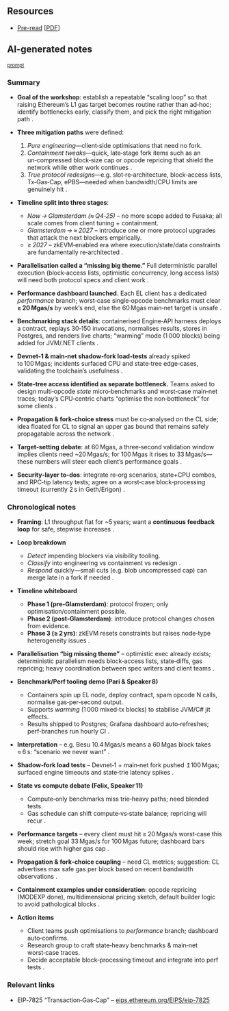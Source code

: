 ## Resources

- [Pre-read](https://ethereum-magicians.org/t/eip-7938-exponential-gas-limit-increase-via-default-client-voting-behavior/23884/13) [[PDF](Slides-notes/09-Jun-ethereum-scaling-planning-preread.pdf)]

## AI-generated notes

<sup>[prompt](Slides-notes/AI-info.md)</sup>

### Summary

* **Goal of the workshop**: establish a repeatable “scaling loop” so that raising Ethereum’s L1 gas target becomes routine rather than ad‑hoc; identify bottlenecks early, classify them, and pick the right mitigation path .
* **Three mitigation paths** were defined:

  1. *Pure engineering*—client‑side optimisations that need no fork.
  2. *Containment tweaks*—quick, late‑stage fork items such as an un‑compressed block‑size cap or opcode repricing that shield the network while other work continues .
  3. *True protocol redesigns*—e.g. slot‑re‑architecture, block‑access lists, Tx‑Gas‑Cap, ePBS—needed when bandwidth/CPU limits are genuinely hit .
* **Timeline split into three stages**:

  * *Now → Glamsterdam (≈ Q4‑25)* – no more scope added to Fusaka; all scale comes from client tuning + containment.
  * *Glamsterdam → ≈ 2027* – introduce one or more protocol upgrades that attack the next blockers empirically.
  * *≥ 2027* – zkEVM‑enabled era where execution/state/data constraints are fundamentally re‑architected .
* **Parallelisation called a “missing big theme.”** Full deterministic parallel execution (block‑access lists, optimistic concurrency, long access lists) will need both protocol specs and client work .
* **Performance dashboard launched.** Each EL client has a dedicated *performance* branch; worst‑case single‑opcode benchmarks must clear **≥ 20 Mgas/s** by week’s end, else the 60 Mgas main‑net target is unsafe .
* **Benchmarking stack details**: containerised Engine‑API harness deploys a contract, replays 30‑150 invocations, normalises results, stores in Postgres, and renders live charts; “warming” mode (1 000 blocks) being added for JVM/.NET clients .
* **Devnet‑1 & main‑net shadow‑fork load‑tests** already spiked to 100 Mgas; incidents surfaced CPU and state‑tree edge‑cases, validating the toolchain’s usefulness .
* **State‑tree access identified as separate bottleneck.** Teams asked to design multi‑opcode *state* micro‑benchmarks and worst‑case main‑net traces; today’s CPU‑centric charts “optimise the non‑bottleneck” for some clients .
* **Propagation & fork‑choice stress** must be co‑analysed on the CL side; idea floated for CL to signal an upper gas bound that remains safely propagatable across the network .
* **Target‑setting debate**: at 60 Mgas, a three‑second validation window implies clients need \~20 Mgas/s; for 100 Mgas it rises to 33 Mgas/s—these numbers will steer each client’s performance goals .
* **Security‑layer to‑dos**: integrate re‑org scenarios, state+CPU combos, and RPC‑tip latency tests; agree on a worst‑case block‑processing timeout (currently 2 s in Geth/Erigon) .

### Chronological notes

* **Framing**: L1 throughput flat for \~5 years; want a **continuous feedback loop** for safe, stepwise increases .
* **Loop breakdown**

  * *Detect* impending blockers via visibility tooling.
  * *Classify* into engineering vs containment vs redesign .
  * *Respond* quickly—small cuts (e.g. blob uncompressed cap) can merge late in a fork if needed .
* **Timeline whiteboard**

  * **Phase 1 (pre‑Glamsterdam)**: protocol frozen; only optimisation/containment possible.
  * **Phase 2 (post‑Glamsterdam)**: introduce protocol changes chosen from evidence.
  * **Phase 3 (≥ 2 yrs)**: zkEVM resets constraints but raises node‑type heterogeneity issues .
* **Parallelisation “big missing theme”** – optimistic exec already exists; deterministic parallelism needs block‑access lists, state‑diffs, gas repricing; heavy coordination between spec writers and client teams .
* **Benchmark/Perf tooling demo (Pari & Speaker 8)**

  * Containers spin up EL node, deploy contract, spam opcode N calls, normalise gas‑per‑second output.
  * Supports *warming* (1 000 mixed‑tx blocks) to stabilise JVM/C# jit effects.
  * Results shipped to Postgres; Grafana dashboard auto‑refreshes; perf‑branches run hourly CI .
* **Interpretation** – e.g. Besu 10.4 Mgas/s means a 60 Mgas block takes ≈ 6 s: “scenario we never want” .
* **Shadow‑fork load tests** – Devnet‑1 + main‑net fork pushed ↥100 Mgas; surfaced engine timeouts and state‑trie latency spikes .
* **State vs compute debate (Felix, Speaker 11)**

  * Compute‑only benchmarks miss trie‑heavy paths; need blended tests.
  * Gas schedule can shift compute‑vs‑state balance; repricing will recur .
* **Performance targets** – every client must hit ≥ 20 Mgas/s worst‑case this week; stretch goal 33 Mgas/s for 100 Mgas future; dashboard bars should rise with higher gas cap .
* **Propagation & fork‑choice coupling** – need CL metrics; suggestion: CL advertises max safe gas per block based on recent bandwidth observations .
* **Containment examples under consideration**: opcode repricing (MODEXP done), multidimensional pricing sketch, default builder logic to avoid pathological blocks .
* **Action items**

  * Client teams push optimisations to *performance* branch; dashboard auto‑confirms.
  * Research group to craft state‑heavy benchmarks & main‑net worst‑case traces.
  * Decide acceptable block‑processing timeout and integrate into perf tests .

### Relevant links

* EIP‑7825 “Transaction‑Gas‑Cap” – [eips.ethereum.org/EIPS/eip-7825](https://eips.ethereum.org/EIPS/eip-7825)

